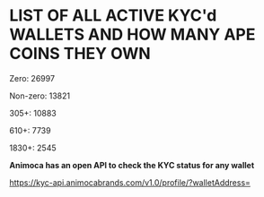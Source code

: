 # LIST OF ALL ACTIVE KYC'd WALLETS AND HOW MANY APE COINS THEY OWN

Zero: 26997

Non-zero: 13821

305+: 10883

610+: 7739

1830+: 2545

**Animoca has an open API to check the KYC status for any wallet**

https://kyc-api.animocabrands.com/v1.0/profile/?walletAddress=